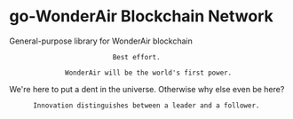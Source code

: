 # go-WonderAir Blockchain Network
General-purpose library for WonderAir blockchain


                              Best effort. 

                  WonderAir will be the world's first power.

  We're here to put a dent in the universe. Otherwise why else even be here?
 
          Innovation distinguishes between a leader and a follower.

